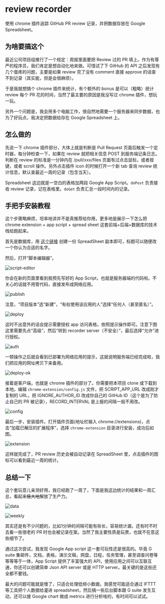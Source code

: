# review recorder

使用 chrome 插件追踪 GitHub PR review 记录，并把数据存放在 Google Spreadsheet。

## 为啥要搞这个

最近公司项目组推行了一个规定：周报里面要把 Review 过的 PR 填上。作为有尊严的程序员，我们肯定是想自动化地来做。可惜试了下 GitHub 的 API 之后发现有几个蛋疼的问题，主要是如果 review 完了没有 comment 直接 approve 的话查不到记录（其实能，但是会很麻烦）。

于是我就想搞个 chrome 插件来统计，有个额外的 bonus 是可以（粗略）统计 review 每个 PR 花的时间，当然了最主要的原因是我没写过 chrome 插件，想玩一玩。

另外一个问题是，我会用多个电脑工作，很自然地需要一个服务器来同步数据，也为了好玩点，我决定把数据给存在 Google Spreadsheet 上。

## 怎么做的

先说一下 chrome 插件部分，大体上就是判断是 Pull Request 页面后触发一个定时器，每分钟检查一下，如果在 review 就把相关信息 POST 到服务端记条日志。判断在 review 的标准是一分钟内在 /pull/xxx/files 页面有过点击鼠标，或者按键，或者 scroll 操作。另外点击插件 icon 的时候打开一个新 tab 查询 review 统计信息，默认查最近一周的记录（包含当天）。

Spreadsheet 这边就是一空白的表格加两段 Google App Script。`doPost` 负责接收 review 记录，记在表格里。`doGet` 负责汇总一段时间内的记录。

## 手把手安装教程

这个步骤略麻烦，坦率地讲并不是真推荐给你用，更多地是展示一下怎么把 chrome extension + app script + spread sheet 这套前端+后端+数据库的技术栈给跑起来。

首先是数据库，用 [这个链接](https://docs.google.com/spreadsheets/d/12w6E9IZsLP58mYbqjE-cOaVtIx--UIocuGM_MihIWdI/copy) 创建一份 SpreadSheet 副本即可，标题可以随便改一个你认为合适的名字。

然后，打开“脚本编辑器”。

![script-editor](media/script-editor.png)

你会在新的页面里看到我预先写好的 App Script，也就是服务器端的代码啦。不关心的话就不用管代码，直接发布成网络应用。

![publish](media/publish.png)

注意，“项目版本”选“新建”，“有权使用该应用的人”选择“任何人（甚至匿名）”。

![deploy](media/deploy.png)

这时不出意外的话会提示需要授权 app 访问表格，依照提示操作即可。注意下图这里需要先点“高级”，然后“转到 recorder server（不安全）”，最后选择“允许”进行授权。

![auth](media/auth.png)

一顿操作之后就会看到已部署为网络应用的提示，这就说明服务端已经完成啦，我们把应用的网址拷贝下来备用。

![deploy-ok](media/deploy-ok.png)

接着是客户端，也就是 chrome 插件的部分了。你需要把本项目 clone 或下载到本地。编辑 `chrome-extension/config.js` 文件，把 SCRIPT_APP_URL 改成刚才复制的 URL，把 IGNORE_AUTHOR_ID 改成你自己的 GitHub ID（这个是为了防止自己的 PR 被记录），RECORD_INTERVAL 是上报的间隔一般不用改。

![config](media/config.png)

最后一步，安装插件。打开插件页面(地址栏输入 chrome://extensions)，点击“加载已解压的扩展程序”，选择 `chrome-extension` 目录进行安装，成功后如图。

![extension](media/extension.png)

这样就完成了，PR review 历史会被自动记录在 SpreadSheet 里，点击插件的图标可以看到最近一周的统计。

## 总结一下

这个套玩意儿亲测好用，我已经跑了一周了，下面是我这边统计的结果和一周汇总，看起来~~极大地~~解放了生产力。

![data](media/data.png)

![weekly](media/weekly.png)

其实还是有不少问题的，比如1分钟的间隔可能有些长，容易统计漏，还有时不时去看一些很老的 PR 时也会被记录在案。当然了我主要性质是玩票，也就不在意这些细节了。

通过这次尝试，我发现 Google App script 这一套可玩性还是很高的。毕竟 G suite 集邮件，文档，表格，演示文稿，网盘，日程，任务管理，甚至调查问卷等等等等于一体，App Script 提供了丰富强大的 API，使用应用之间可以互联互通，你还可以创建简单 Json API server 或是 HTTP server。最关键的是这些还全都不要钱。

最大的问题可能就是慢了，只适合处理低频小数据。我感觉可能适合通过 IFTTT 等工具把个人数据给灌进 spreadsheet，然后搞一些后台脚本跟 G suite 发生互动，还可以接 Google chart 做成 metrics 进行分析啥的，有时间可以试试。